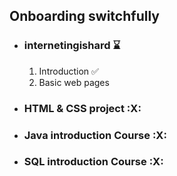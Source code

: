 ## Onboarding switchfully ##
- ### internetingishard :hourglass: ###
	1. Introduction :white_check_mark:
	2. Basic web pages
- ### HTML & CSS project :X: ###
- ### Java introduction Course :X: ###
- ### SQL introduction Course :X: ###